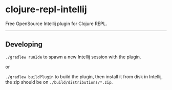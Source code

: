 # clojure-repl-intellij

<!-- Plugin description -->

Free OpenSource Intellij plugin for Clojure REPL.

<!-- Plugin description end -->

---


## Developing

`./gradlew runIde` to spawn a new Intellij session with the plugin.

or

`./gradlew buildPlugin` to build the plugin, then install it from disk in Intellij, the zip should be on `./build/distributions/*.zip`.


